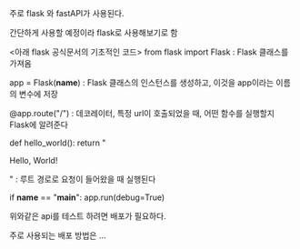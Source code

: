 주로 flask 와 fastAPI가 사용된다.

간단하게 사용할 예정이라 flask로 사용해보기로 함

<아래 flask 공식문서의 기초적인 코드>
from flask import Flask : Flask 클래스를 가져옴

app = Flask(**name**) : Flask 클래스의 인스턴스를 생성하고, 이것을 app이라는 이름의 변수에 저장

@app.route("/") : 데코레이터, 특정 url이 호출되었을 때, 어떤 함수를 실행할지 Flask에 알려준다

def hello_world():
return "<p>Hello, World!</p>" : 루트 경로로 요청이 들어왔을 때 실행된다

if **name** == "**main**":
app.run(debug=True)

위와같은 api를 테스트 하려면 배포가 필요하다.

주로 사용되는 배포 방법은 ...
